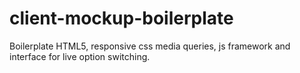 client-mockup-boilerplate
==============

Boilerplate HTML5, responsive css media queries, js framework and interface for live option switching.
